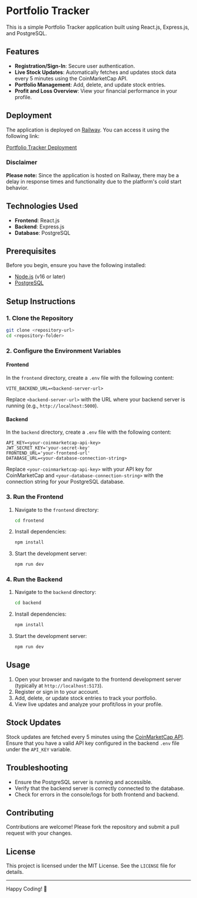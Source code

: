 # Portfolio Tracker

This is a simple Portfolio Tracker application built using React.js, Express.js, and PostgreSQL.

## Features

- **Registration/Sign-In**: Secure user authentication.
- **Live Stock Updates**: Automatically fetches and updates stock data every 5 minutes using the CoinMarketCap API.
- **Portfolio Management**: Add, delete, and update stock entries.
- **Profit and Loss Overview**: View your financial performance in your profile.

## Deployment

The application is deployed on [Railway](https://railway.app). You can access it using the following link:

[Portfolio Tracker Deployment](https://simple-portfolio-tracker-production-9067.up.railway.app/)

### Disclaimer

**Please note:** Since the application is hosted on Railway, there may be a delay in response times and functionality due to the platform's cold start behavior.

## Technologies Used

- **Frontend**: React.js  
- **Backend**: Express.js  
- **Database**: PostgreSQL  

## Prerequisites

Before you begin, ensure you have the following installed:

- [Node.js](https://nodejs.org/) (v16 or later)  
- [PostgreSQL](https://www.postgresql.org/)  

## Setup Instructions

### 1. Clone the Repository
```bash
git clone <repository-url>
cd <repository-folder>
```

### 2. Configure the Environment Variables

#### Frontend

In the `frontend` directory, create a `.env` file with the following content:
```env
VITE_BACKEND_URL=<backend-server-url>
```

Replace `<backend-server-url>` with the URL where your backend server is running (e.g., `http://localhost:5000`).

#### Backend

In the `backend` directory, create a `.env` file with the following content:
```env
API_KEY=<your-coinmarketcap-api-key>
JWT_SECRET_KEY='your-secret-key'
FRONTEND_URL='your-frontend-url'
DATABASE_URL=<your-database-connection-string>
```

Replace `<your-coinmarketcap-api-key>` with your API key for CoinMarketCap and `<your-database-connection-string>` with the connection string for your PostgreSQL database.

### 3. Run the Frontend

1. Navigate to the `frontend` directory:
    ```bash
    cd frontend
    ```
2. Install dependencies:
    ```bash
    npm install
    ```
3. Start the development server:
    ```bash
    npm run dev
    ```

### 4. Run the Backend

1. Navigate to the `backend` directory:
    ```bash
    cd backend
    ```
2. Install dependencies:
    ```bash
    npm install
    ```
3. Start the development server:
    ```bash
    npm run dev
    ```

## Usage

1. Open your browser and navigate to the frontend development server (typically at `http://localhost:5173`).
2. Register or sign in to your account.
3. Add, delete, or update stock entries to track your portfolio.
4. View live updates and analyze your profit/loss in your profile.

## Stock Updates

Stock updates are fetched every 5 minutes using the [CoinMarketCap API](https://coinmarketcap.com/api/). Ensure that you have a valid API key configured in the backend `.env` file under the `API_KEY` variable.

## Troubleshooting

- Ensure the PostgreSQL server is running and accessible.
- Verify that the backend server is correctly connected to the database.
- Check for errors in the console/logs for both frontend and backend.

## Contributing

Contributions are welcome! Please fork the repository and submit a pull request with your changes.

## License

This project is licensed under the MIT License. See the `LICENSE` file for details.

---

Happy Coding! 🎉
